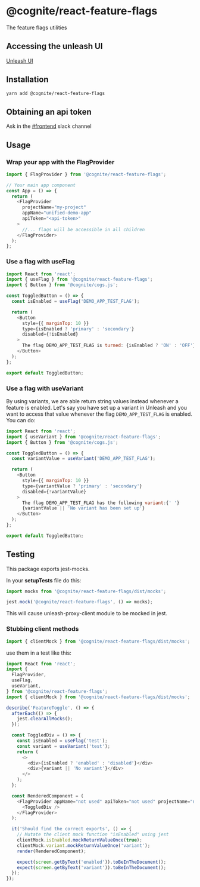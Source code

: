 # @cognite/react-feature-flags

The feature flags utilities

## Accessing the unleash UI

[Unleash UI](https://unleash-apps.cognite.ai/)

## Installation

```sh
yarn add @cognite/react-feature-flags
```

## Obtaining an api token

Ask in the [#frontend](https://cognitedata.slack.com/archives/C6KNJCEEA) slack channel

## Usage

### Wrap your app with the **FlagProvider**

```js
import { FlagProvider } from '@cognite/react-feature-flags';

// Your main app component
const App = () => {
  return (
    <FlagProvider
      projectName="my-project"
      appName="unified-demo-app"
      apiToken="<api-token>"
    >
      //... flags will be accessible in all children
    </FlagProvider>
  );
};
```

### Use a flag with **useFlag**

```js
import React from 'react';
import { useFlag } from '@cognite/react-feature-flags';
import { Button } from '@cognite/cogs.js';

const ToggledButton = () => {
  const isEnabled = useFlag('DEMO_APP_TEST_FLAG');

  return (
    <Button
      style={{ marginTop: 10 }}
      type={isEnabled ? 'primary' : 'secondary'}
      disabled={!isEnabled}
    >
      The flag DEMO_APP_TEST_FLAG is turned: {isEnabled ? 'ON' : 'OFF'}
    </Button>
  );
};

export default ToggledButton;
```

### Use a flag with **useVariant**

By using variants, we are able return string values instead whenever a feature is enabled. Let's say you have set up a variant in Unleash and you want to access that value whenever the flag `DEMO_APP_TEST_FLAG` is enabled. You can do:

```js
import React from 'react';
import { useVariant } from '@cognite/react-feature-flags';
import { Button } from '@cognite/cogs.js';

const ToggledButton = () => {
  const variantValue = useVariant('DEMO_APP_TEST_FLAG');

  return (
    <Button
      style={{ marginTop: 10 }}
      type={variantValue ? 'primary' : 'secondary'}
      disabled={!variantValue}
    >
      The flag DEMO_APP_TEST_FLAG has the following variant:{' '}
      {variantValue || 'No variant has been set up'}
    </Button>
  );
};

export default ToggledButton;
```

## Testing

This package exports jest-mocks.

In your **setupTests** file do this:

```js
import mocks from '@cognite/react-feature-flags/dist/mocks';

jest.mock('@cognite/react-feature-flags', () => mocks);
```

This will cause unleash-proxy-client module to be mocked in jest.

### Stubbing client methods

```js
import { clientMock } from '@cognite/react-feature-flags/dist/mocks';
```

use them in a test like this:

```js
import React from 'react';
import {
  FlagProvider,
  useFlag,
  useVariant,
} from '@cognite/react-feature-flags';
import { clientMock } from '@cognite/react-feature-flags/dist/mocks';

describe('FeatureToggle', () => {
  afterEach(() => {
    jest.clearAllMocks();
  });

  const ToggledDiv = () => {
    const isEnabled = useFlag('test');
    const variant = useVariant('test');
    return (
      <>
        <div>{isEnabled ? 'enabled' : 'disabled'}</div>
        <div>{variant || 'No variant'}</div>
      </>
    );
  };

  const RenderedComponent = (
    <FlagProvider appName="not used" apiToken="not used" projectName="not used">
      <ToggledDiv />
    </FlagProvider>
  );

  it('Should find the correct exports', () => {
    // Mutate the client mock function "isEnabled" using jest
    clientMock.isEnabled.mockReturnValueOnce(true);
    clientMock.variant.mockReturnValueOnce('variant');
    render(RenderedComponent);

    expect(screen.getByText('enabled')).toBeInTheDocument();
    expect(screen.getByText('variant')).toBeInTheDocument();
  });
});
```
